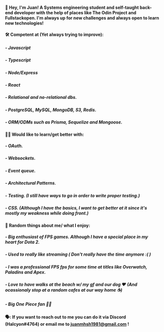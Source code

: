 #### 👋 Hey, I'm Juan! A Systems engineering student and self-taught back-end developer with the help of places like The Odin Project and Fullstackopen. I'm always up for new challenges and always open to learn new technologies! 


#### :hammer_and_wrench: Competent at (Yet always trying to improve):
#####  - Javascript
#####  - Typescript
#####  - Node/Express
#####  - React
#####  - Relational and no-relational dbs.
#####  - PostgreSQL, MySQL, MongoDB, S3, Redis.
#####  - ORM/ODMs such as Prisma, Sequelize and Mongoose.


#### :technologist: Would like to learn/get better with:
#####  - OAuth.
#####  - Websockets.
#####  - Event queue.
#####  - Architectural Patterns.
#####  - Testing. (I still have ways to go in order to write proper testing.)
#####  - CSS. (Although I have the basics, I want to get better at it since it's mostly my weakness while doing front.)


#### :raised_hands: Random things about me/ what I enjoy:
#####  - Big enthusiast of FPS games. Although I have a special place in my heart for Dota 2.
#####  - Used to really like streaming ( Don't really have the time anymore :( )
#####  - I was a professional FPS fps for some time at titles like Overwatch, Paladins and Apex.
#####  - Love to have walks at the beach w/ my gf and our dog :heart: (And ocassionaly stop at a random cafes at our way home :coffee:)
#####  - Big One Piece fan 🏴‍☠️


#### 🗣️: If you want to reach out to me you can do it via Discord (Halcyon#4764) or email me to juanmhsh1981@gmail.com !
